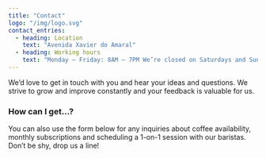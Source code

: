 ```yaml
---
title: "Contact"
logo: "/img/logo.svg"
contact_entries:
  - heading: Location
    text: "Avenida Xavier do Amaral"
  - heading: Working hours
    text: "Monday – Friday: 8AM – 7PM We’re closed on Saturdays and Sundays"
---
```


We’d love to get in touch with you and hear your ideas and
questions. We strive to grow and improve constantly and your feedback
is valuable for us.

<h3 class="f4 b lh-title mb2">How can I get…?</h3>

You can also use the form below for any inquiries about coffee
availability, monthly subscriptions and scheduling a 1-on-1 session
with our baristas. Don’t be shy, drop us a line!
